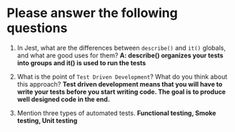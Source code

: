 # Please answer the following questions

1.  In Jest, what are the differences between `describe()` and `it()` globals, and what are good uses for them?
    **A: describe() organizes your tests into groups and it() is used to run the tests**

2.  What is the point of `Test Driven Development`? What do you think about this approach?
    **Test driven development means that you will have to write your tests before you start writing code. The goal is to produce well designed code in the end.**

3.  Mention three types of automated tests.
    **Functional testing, Smoke testing, Unit testing**